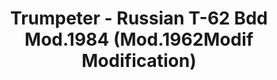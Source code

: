 ---
layout: product
title: "Trumpeter - Russian T-62 Bdd Mod.1984 (Mod.1962Modif Modification)"
price: "4900" 
desc: "N/A"
img_path: "/assets/img/TRU01553.webp"
brand: "N/A"
available: false
special_offer: false
new: false
soon: false
cat: "010000"
subcat: "013400"
subsubcat: "0N/A"
sifra: "TRU01553"
popular: false
spec: false
---